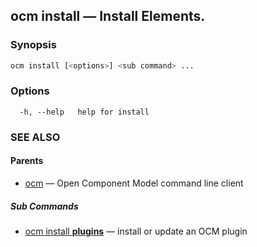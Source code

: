 ## ocm install &mdash; Install Elements.

### Synopsis

```bash
ocm install [<options>] <sub command> ...
```

### Options

```text
  -h, --help   help for install
```

### SEE ALSO

#### Parents

* [ocm](ocm.md)	 &mdash; Open Component Model command line client


##### Sub Commands

* [ocm install <b>plugins</b>](ocm_install_plugins.md)	 &mdash; install or update an OCM plugin


